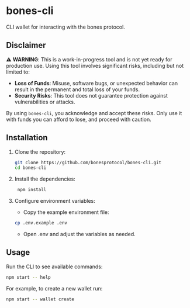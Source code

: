 # bones-cli

CLI wallet for interacting with the bones protocol. 

## Disclaimer

⚠️ **WARNING**: This is a work-in-progress tool and is not yet ready for production use. Using this tool involves significant risks, including but not limited to:

- **Loss of Funds**: Misuse, software bugs, or unexpected behavior can result in the permanent and total loss of your funds.
- **Security Risks**: This tool does not guarantee protection against vulnerabilities or attacks.

By using `bones-cli`, you acknowledge and accept these risks. Only use it with funds you can afford to lose, and proceed with caution.

## Installation

1. Clone the repository:
   ```bash
   git clone https://github.com/bonesprotocol/bones-cli.git
   cd bones-cli
   ```
   
2. Install the dependencies:
   ```bash
    npm install
    ```
   
3.	Configure environment variables:
    - Copy the example environment file:
    ```bash
    cp .env.example .env
    ```
    - Open .env and adjust the variables as needed.

## Usage

Run the CLI to see available commands:

```bash
npm start -- help
```

For example, to create a new wallet run:

```bash
npm start -- wallet create
```


